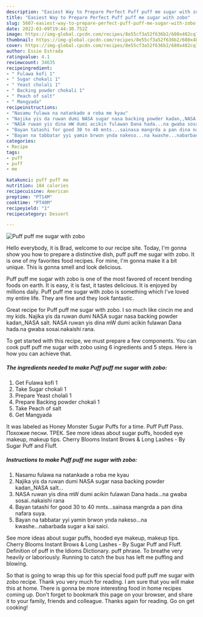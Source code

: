 ```yaml
---
description: "Easiest Way to Prepare Perfect Puff puff me sugar with zobo"
title: "Easiest Way to Prepare Perfect Puff puff me sugar with zobo"
slug: 5607-easiest-way-to-prepare-perfect-puff-puff-me-sugar-with-zobo
date: 2022-03-09T19:44:30.752Z
image: https://img-global.cpcdn.com/recipes/8e55cf3a52f636b2/680x482cq70/puff-puff-me-sugar-with-zobo-recipe-main-photo.jpg
thumbnail: https://img-global.cpcdn.com/recipes/8e55cf3a52f636b2/680x482cq70/puff-puff-me-sugar-with-zobo-recipe-main-photo.jpg
cover: https://img-global.cpcdn.com/recipes/8e55cf3a52f636b2/680x482cq70/puff-puff-me-sugar-with-zobo-recipe-main-photo.jpg
author: Essie Estrada
ratingvalue: 4.1
reviewcount: 34635
recipeingredient:
- " Fulawa kofi 1"
- " Sugar chokali 1"
- " Yeast cholali 1"
- " Backing powder chokali 1"
- " Peach of salt"
- " Mangyada"
recipeinstructions:
- "Nasamu fulawa na natankade a roba me kyau"
- "Najika yis da ruwan dumi NASA sugar nasa backing powder kadan,,NASA salt..."
- "NASA ruwan yis dina mW dumi acikin fulawan Dana hada...na gwaba sosai..nakaishi rana"
- "Bayan tatashi for good 30 to 40 mnts...sainasa mangrda a pan dina nafara suya."
- "Bayan na tabbatar yyi yamin brwon ynda nakeso...na kwashe...nabarbada sugar a kai saici."
categories:
- Recipe
tags:
- puff
- puff
- me

katakunci: puff puff me 
nutrition: 184 calories
recipecuisine: American
preptime: "PT14M"
cooktime: "PT40M"
recipeyield: "1"
recipecategory: Dessert

---
```



![Puff puff me sugar with zobo](https://img-global.cpcdn.com/recipes/8e55cf3a52f636b2/680x482cq70/puff-puff-me-sugar-with-zobo-recipe-main-photo.jpg)

Hello everybody, it is Brad, welcome to our recipe site. Today, I'm gonna show you how to prepare a distinctive dish, puff puff me sugar with zobo. It is one of my favorites food recipes. For mine, I'm gonna make it a bit unique. This is gonna smell and look delicious.

Puff puff me sugar with zobo is one of the most favored of recent trending foods on earth. It is easy, it is fast, it tastes delicious. It is enjoyed by millions daily. Puff puff me sugar with zobo is something which I've loved my entire life. They are fine and they look fantastic.

Great recipe for Puff puff me sugar with zobo. I so much like cincin me and my kids. Najika yis da ruwan dumi NASA sugar nasa backing powder kadan,,NASA salt. NASA ruwan yis dina mW dumi acikin fulawan Dana hada.na gwaba sosai.nakaishi rana.


To get started with this recipe, we must prepare a few components. You can cook puff puff me sugar with zobo using 6 ingredients and 5 steps. Here is how you can achieve that.

<!--inarticleads1-->

##### The ingredients needed to make Puff puff me sugar with zobo:

1. Get  Fulawa kofi 1
1. Take  Sugar chokali 1
1. Prepare  Yeast cholali 1
1. Prepare  Backing powder chokali 1
1. Take  Peach of salt
1. Get  Mangyada


It was labeled as Honey Monster Sugar Puffs for a time. Puff Puff Pass. Похожие песни. ТРЕК. See more ideas about sugar puffs, hooded eye makeup, makeup tips. Cherry Blooms Instant Brows &amp; Long Lashes - By Sugar Puff and Fluff. 

<!--inarticleads2-->

##### Instructions to make Puff puff me sugar with zobo:

1. Nasamu fulawa na natankade a roba me kyau
1. Najika yis da ruwan dumi NASA sugar nasa backing powder kadan,,NASA salt...
1. NASA ruwan yis dina mW dumi acikin fulawan Dana hada...na gwaba sosai..nakaishi rana
1. Bayan tatashi for good 30 to 40 mnts...sainasa mangrda a pan dina nafara suya.
1. Bayan na tabbatar yyi yamin brwon ynda nakeso...na kwashe...nabarbada sugar a kai saici.


See more ideas about sugar puffs, hooded eye makeup, makeup tips. Cherry Blooms Instant Brows &amp; Long Lashes - By Sugar Puff and Fluff. Definition of puff in the Idioms Dictionary. puff phrase. To breathe very heavily or laboriously. Running to catch the bus has left me puffing and blowing. 

So that is going to wrap this up for this special food puff puff me sugar with zobo recipe. Thank you very much for reading. I am sure that you will make this at home. There is gonna be more interesting food in home recipes coming up. Don't forget to bookmark this page on your browser, and share it to your family, friends and colleague. Thanks again for reading. Go on get cooking!
